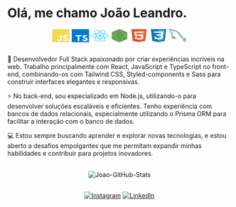 # Olá, me chamo João Leandro.

<div align="center">
  <img align="center" alt="Joao-JS" height="30" width="40" src="https://raw.githubusercontent.com/devicons/devicon/master/icons/javascript/javascript-plain.svg">
  <img align="center" alt="Joao-TS" height="30" width="40" src="https://raw.githubusercontent.com/devicons/devicon/master/icons/typescript/typescript-plain.svg">
  <img align="center" alt="Joao-React" height="30" width="40" src="https://raw.githubusercontent.com/devicons/devicon/master/icons/react/react-original.svg">
  <img align="center" alt="Joao-NodeJs" height="30" width="40" src="https://raw.githubusercontent.com/devicons/devicon/master/icons/nodejs/nodejs-plain.svg">
  <img align="center" alt="Joao-HTML" height="30" width="40" src="https://raw.githubusercontent.com/devicons/devicon/master/icons/html5/html5-original.svg">
  <img align="center" alt="Joao-CSS" height="30" width="40" src="https://raw.githubusercontent.com/devicons/devicon/master/icons/css3/css3-original.svg">
  <img align="center" alt="Joao-MySQL" height="30" width="40" src="https://raw.githubusercontent.com/devicons/devicon/master/icons/mysql/mysql-original.svg">
</div>

##

🚀 Desenvolvedor Full Stack apaixonado por criar experiências incríveis na web. Trabalho principalmente com React, JavaScript e TypeScript no front-end, combinando-os com Tailwind CSS, Styled-components e Sass para construir interfaces elegantes e responsivas.

⚡️ No back-end, sou especializado em Node.js, utilizando-o para desenvolver soluções escaláveis e eficientes. Tenho experiência com bancos de dados relacionais, especialmente utilizando o Prisma ORM para facilitar a interação com o banco de dados.

💻 Estou sempre buscando aprender e explorar novas tecnologias, e estou aberto a desafios empolgantes que me permitam expandir minhas habilidades e contribuir para projetos inovadores.

##

<div align="center">
  <img align="center" alt="Joao-GitHub-Stats" src="https://github-readme-stats.vercel.app/api/top-langs/?username=humildeficador&layout=compact&theme=dark">
</div>

##

<div align="center"> 
  <a href="https://instagram.com/humildeficador_" target="_blank"><img src="https://img.shields.io/badge/-Instagram-%23E4405F?style=for-the-badge&logo=instagram&logoColor=white" target="_blank" alt="Instagram"></a>
  <a href="https://www.linkedin.com/in/jvictorlndr/" target="_blank"><img src="https://img.shields.io/badge/-LinkedIn-%230077B5?style=for-the-badge&logo=linkedin&logoColor=white" target="_blank" alt="LinkedIn"></a> 
</div>
